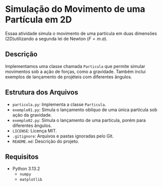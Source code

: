 # Simulação do Movimento de uma Partícula em 2D

Essaa atividade simula o movimento de uma partícula em duas dimensões (2D)utilizando a segunda lei de Newton ($F = m.a$).

## Descrição
Implementamos uma classe chamada `Particula` que permite simular movimentos sob a ação de forças, como a gravidade. Também inclui exemplos de lançamento de projéteis com diferentes ângulos.

## Estrutura dos Arquivos
- `particula.py`: Implementa a classe `Particula`.
- `exemplo01.py`: Simula o lançamento oblíquo de uma única partícula sob ação da gravidade.
- `exemplo02.py`: Simula o lançamento de uma partícula, porém para diferentes ângulos.
- `LICENSE`: Licença MIT.
- `.gitignore`: Arquivos e pastas ignoradas pelo Git.
- `README.md`: Descrição do projeto.

## Requisitos
- Python 3.13.2
  - `numpy`
  - `matplotlib`